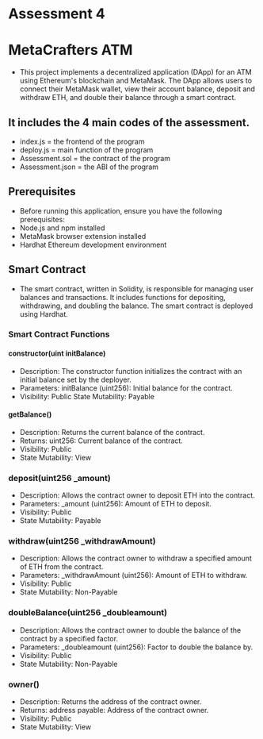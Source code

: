 # Assessment 4
# MetaCrafters ATM
* This project implements a decentralized application (DApp) for an ATM using Ethereum's blockchain and MetaMask. The DApp allows users to connect their MetaMask wallet, view their account balance, deposit and withdraw ETH, and double their balance through a smart contract.

## It includes the 4 main codes of the assessment.
* index.js = the frontend of the program
* deploy.js = main function of the program
* Assessment.sol = the contract of the program
* Assessment.json = the ABI of the program

## Prerequisites
* Before running this application, ensure you have the following prerequisites:
* Node.js and npm installed
* MetaMask browser extension installed
* Hardhat Ethereum development environment

## Smart Contract
* The smart contract, written in Solidity, is responsible for managing user balances and transactions. It includes functions for depositing, withdrawing, and doubling the balance. The smart contract is deployed using Hardhat.

### Smart Contract Functions
#### constructor(uint initBalance)
* Description: The constructor function initializes the contract with an initial balance set by the deployer.
* Parameters: initBalance (uint256): Initial balance for the contract.
* Visibility: Public
State Mutability: Payable
#### getBalance()
* Description: Returns the current balance of the contract.
* Returns: uint256: Current balance of the contract.
* Visibility: Public
* State Mutability: View
### deposit(uint256 _amount)
* Description: Allows the contract owner to deposit ETH into the contract.
* Parameters: _amount (uint256): Amount of ETH to deposit.
* Visibility: Public
* State Mutability: Payable
### withdraw(uint256 _withdrawAmount)
* Description: Allows the contract owner to withdraw a specified amount of ETH from the contract.
* Parameters: _withdrawAmount (uint256): Amount of ETH to withdraw.
* Visibility: Public
* State Mutability: Non-Payable
### doubleBalance(uint256 _doubleamount)
* Description: Allows the contract owner to double the balance of the contract by a specified factor.
* Parameters: _doubleamount (uint256): Factor to double the balance by.
* Visibility: Public
* State Mutability: Non-Payable
### owner()
* Description: Returns the address of the contract owner.
* Returns: address payable: Address of the contract owner.
* Visibility: Public
* State Mutability: View


